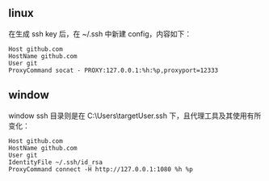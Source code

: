 <h2 id="linux">linux</h2>
<p>在生成 ssh key 后，在 ~/.ssh 中新建 config，内容如下：</p>
<pre><code class="language-bash">Host github.com
HostName github.com
User git
ProxyCommand socat - PROXY:127.0.0.1:%h:%p,proxyport=12333</code></pre>
<h2 id="window">window</h2>
<p>window ssh 目录则是在 C:\Users\targetUser.ssh 下，且代理工具及其使用有所变化：</p>
<pre><code class="language-bash">Host github.com
HostName github.com
User git
IdentityFile ~/.ssh/id_rsa
ProxyCommand connect -H http://127.0.0.1:1080 %h %p</code></pre>
